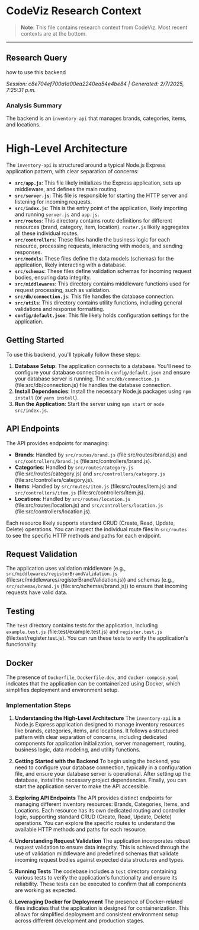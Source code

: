 # CodeViz Research Context

> **Note**: This file contains research context from CodeViz. Most recent contexts are at the bottom.

---

## Research Query

how to use this backend

*Session: c8e704ef700a1a00ea2240ea54e4be84 | Generated: 2/7/2025, 7:25:31 p.m.*

### Analysis Summary

The backend is an `inventory-api` that manages brands, categories, items, and locations.

# High-Level Architecture

The `inventory-api` is structured around a typical Node.js Express application pattern, with clear separation of concerns:

*   **`src/app.js`**: This file likely initializes the Express application, sets up middleware, and defines the main routing.
*   **`src/server.js`**: This file is responsible for starting the HTTP server and listening for incoming requests.
*   **`src/index.js`**: This is the entry point of the application, likely importing and running `server.js` and `app.js`.
*   **`src/routes`**: This directory contains route definitions for different resources (brand, category, item, location). `router.js` likely aggregates all these individual routes.
*   **`src/controllers`**: These files handle the business logic for each resource, processing requests, interacting with models, and sending responses.
*   **`src/models`**: These files define the data models (schemas) for the application, likely interacting with a database.
*   **`src/schemas`**: These files define validation schemas for incoming request bodies, ensuring data integrity.
*   **`src/middlewares`**: This directory contains middleware functions used for request processing, such as validation.
*   **`src/db/connection.js`**: This file handles the database connection.
*   **`src/utils`**: This directory contains utility functions, including general validations and response formatting.
*   **`config/default.json`**: This file likely holds configuration settings for the application.

## Getting Started

To use this backend, you'll typically follow these steps:

1.  **Database Setup**: The application connects to a database. You'll need to configure your database connection in `config/default.json` and ensure your database server is running. The `src/db/connection.js` (file:src/db/connection.js) file handles the database connection.
2.  **Install Dependencies**: Install the necessary Node.js packages using `npm install` (or `yarn install`).
3.  **Run the Application**: Start the server using `npm start` or `node src/index.js`.

## API Endpoints

The API provides endpoints for managing:

*   **Brands**: Handled by `src/routes/brand.js` (file:src/routes/brand.js) and `src/controllers/brand.js` (file:src/controllers/brand.js).
*   **Categories**: Handled by `src/routes/category.js` (file:src/routes/category.js) and `src/controllers/category.js` (file:src/controllers/category.js).
*   **Items**: Handled by `src/routes/item.js` (file:src/routes/item.js) and `src/controllers/item.js` (file:src/controllers/item.js).
*   **Locations**: Handled by `src/routes/location.js` (file:src/routes/location.js) and `src/controllers/location.js` (file:src/controllers/location.js).

Each resource likely supports standard CRUD (Create, Read, Update, Delete) operations. You can inspect the individual route files in `src/routes` to see the specific HTTP methods and paths for each endpoint.

## Request Validation

The application uses validation middleware (e.g., `src/middlewares/registerBrandValidation.js` (file:src/middlewares/registerBrandValidation.js)) and schemas (e.g., `src/schemas/brand.js` (file:src/schemas/brand.js)) to ensure that incoming requests have valid data.

## Testing

The `test` directory contains tests for the application, including `example.test.js` (file:test/example.test.js) and `register.test.js` (file:test/register.test.js). You can run these tests to verify the application's functionality.

## Docker

The presence of `Dockerfile`, `Dockerfile.dev`, and `docker-compose.yaml` indicates that the application can be containerized using Docker, which simplifies deployment and environment setup.

### Implementation Steps

1. **Understanding the High-Level Architecture**
   The `inventory-api` is a Node.js Express application designed to manage inventory resources like brands, categories, items, and locations. It follows a structured pattern with clear separation of concerns, including dedicated components for application initialization, server management, routing, business logic, data modeling, and utility functions.

2. **Getting Started with the Backend**
   To begin using the backend, you need to configure your database connection, typically in a configuration file, and ensure your database server is operational. After setting up the database, install the necessary project dependencies. Finally, you can start the application server to make the API accessible.

3. **Exploring API Endpoints**
   The API provides distinct endpoints for managing different inventory resources: Brands, Categories, Items, and Locations. Each resource has its own dedicated routing and controller logic, supporting standard CRUD (Create, Read, Update, Delete) operations. You can explore the specific routes to understand the available HTTP methods and paths for each resource.

4. **Understanding Request Validation**
   The application incorporates robust request validation to ensure data integrity. This is achieved through the use of validation middleware and predefined schemas that validate incoming request bodies against expected data structures and types.

5. **Running Tests**
   The codebase includes a `test` directory containing various tests to verify the application's functionality and ensure its reliability. These tests can be executed to confirm that all components are working as expected.

6. **Leveraging Docker for Deployment**
   The presence of Docker-related files indicates that the application is designed for containerization. This allows for simplified deployment and consistent environment setup across different development and production stages.


